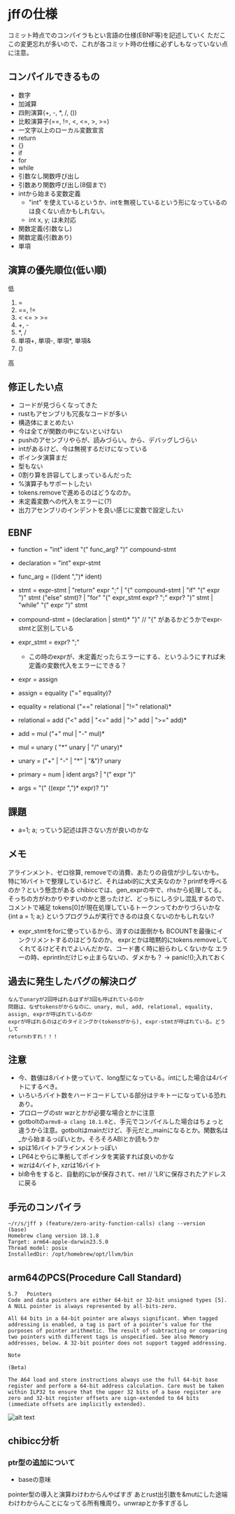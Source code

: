 # jffの仕様
コミット時点でのコンパイラもとい言語の仕様(EBNF等)を記述していく
ただここの変更忘れが多いので、これが各コミット時の仕様に必ずしもなっていない点に注意。

## コンパイルできるもの
- 数字
- 加減算
- 四則演算(+, -, *, /, ())
- 比較演算子(==, !=, <, <=, >, >=)
- 一文字以上のローカル変数宣言
- return
- {}
- if
- for
- while
- 引数なし関数呼び出し
- 引数あり関数呼び出し(8個まで)
- intから始まる変数定義
  - "int" を使えているというか、intを無視しているという形になっているのは良くない点かもしれない。
  - int x, y; は未対応
- 関数定義(引数なし)
- 関数定義(引数あり)
- 単項

## 演算の優先順位(低い順)
低
1. =
2. ==, !=
3. < <= > >=
4. +, -
5. *, /
6. 単項+, 単項-, 単項*, 単項&
7. ()

高

## 修正したい点
- コードが見づらくなってきた
- rustもアセンブリも冗長なコードが多い
- 構造体にまとめたい
- 今は全てが関数の中にないといけない
- pushのアセンブリやらが、読みづらい。から、デバッグしづらい
- intがあるけど、今は無視するだけになっている
- ポインタ演算まだ
- 型もない
- 0割り算を許容してしまっているんだった
- %演算子もサポートしたい
- tokens.removeで進めるのはどうなのか。
- 未定義変数への代入をエラーに(?)
- 出力アセンブリのインデントを良い感じに変数で設定したい


## EBNF
- function = "int" ident "(" func_arg? ")" compound-stmt
- declaration = "int" expr-stmt
- func_arg = ((ident ",")* ident)

- stmt = expr-stmt | "return" expr ";" | "{" compound-stmt | "if" "(" expr ")" stmt ("else" stmt)? | "for" "(" expr_stmt expr? ";" expr? ")" stmt | "while" "(" expr ")" stmt
- compound-stmt = (declaration | stmt)* "}" // "{" があるかどうかでexpr-stmtと区別している
- expr_stmt = expr? ";" 
  - この時のexprが、未定義だったらエラーにする、というふうにすれば未定義の変数代入をエラーにできる？
- expr = assign
- assign = equality ("=" equality)?
- equality = relational ("==" relational | "!=" relational)*
- relational = add ("<" add | "<=" add | ">" add | ">=" add)*
- add = mul ("+" mul | "-" mul)*
- mul = unary ( "\*" unary | "/" unary)*
- unary = ("+" | "-" | "*" | "&")? unary  
- primary = num | ident args? | "(" expr ")"
- args = "(" ((expr ",")* expr)? ")"

## 課題
- a=1; a; っていう記述は許さない方が良いのかな

## メモ
アラインメント、ゼロ徐算, removeでの消費、あたりの自信が少しないかも。
特に16バイトで整理しているけど、それはabi的に大丈夫なのか？printfを呼べるのか？という懸念がある
chibiccでは、gen_exprの中で、rhsから処理してる。そっちの方がわかりやすいのかと思ったけど、どっちにしろ少し混乱するので、コメントで補足
tokens[0]が現在処理しているトークンってわかりづらいかな
{int a = 1; a;} というプログラムが実行できるのは良くないのかもしれない?
  - expr_stmtをforに使っているから、消すのは面倒かも
BCOUNTを最後にインクリメントするのはどうなのか。
exprとかは暗黙的にtokens.removeしてくれてるけどそれでよいんだかな、コード書く時に紛らわしくないかな
エラーの時、eprintlnだけじゃ止まらないの、ダメかも？ -> panic!();入れておく

## 過去に発生したバグの解決ログ
```
なんでunaryが2回呼ばれるはずが3回も呼ばれているのか
問題は、なぜtokensがからなのに、unary, mul, add, relational, equality, assign, exprが呼ばれているのか
exprが呼ばれるのはどのタイミングか(tokensがから), expr-stmtが呼ばれている。どうして
returnわすれ！！！
```

## 注意
- 今、数値は8バイト使っていて、long型になっている。intにした場合は4バイトにするべき。
- いろいろバイト数をハードコードしている部分はテキトーになっている恐れあり。
- プロローグのstr wzrとかが必要な場合とかに注意
- gotboltの`armv8-a clang 18.1.0`と、手元でコンパイルした場合はちょっと違うから注意。gotboltはmainだけど、手元だと_mainになるとか。関数名は_から始まるっぽいとか。そろそろABIとか読もうか
- spは16バイトアラインメントっぽい
- LP64とやらに準拠してポインタを実装すれば良いのかな
- wzrは4バイト, xzrは16バイト
- bl命令をすると、自動的にlpが保存されて、ret   // 'LR'に保存されたアドレスに戻る

## 手元のコンパイラ
```
~/r/s/jff ❯ (feature/zero-arity-function-calls) clang --version                                                                (base) 
Homebrew clang version 18.1.8
Target: arm64-apple-darwin23.5.0
Thread model: posix
InstalledDir: /opt/homebrew/opt/llvm/bin
```

## arm64のPCS(Procedure Call Standard)
```
5.7   Pointers
Code and data pointers are either 64-bit or 32-bit unsigned types [5]. A NULL pointer is always represented by all-bits-zero.

All 64 bits in a 64-bit pointer are always significant. When tagged addressing is enabled, a tag is part of a pointer’s value for the purposes of pointer arithmetic. The result of subtracting or comparing two pointers with different tags is unspecified. See also Memory addresses, below. A 32-bit pointer does not support tagged addressing.

Note

(Beta)

The A64 load and store instructions always use the full 64-bit base register and perform a 64-bit address calculation. Care must be taken within ILP32 to ensure that the upper 32 bits of a base register are zero and 32-bit register offsets are sign-extended to 64 bits (immediate offsets are implicitly extended).

```

![alt text](general_register.png)


## chibicc分析
### ptr型の追加について
- baseの意味


pointer型の導入と演算わけわからんやばすぎ
あとrust出引数を&mutにした途端わけわからんことになってる所有権周り。unwrapとか多すぎるし